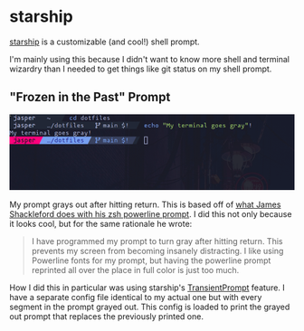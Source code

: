 # starship

[starship](https://starship.rs/) is a customizable (and cool!) shell prompt.

I'm mainly using this because I didn't want to know more shell and terminal wizardry than I needed to get things like git status on my shell prompt.

## "Frozen in the Past" Prompt

![screenshot](img/prompt.png)

My prompt grays out after hitting return. 
This is based off of [what James Shackleford does with his zsh powerline prompt](https://github.com/tshack/dotfiles/tree/master/zsh). I did this not only because it looks cool, but for the same rationale he wrote:

> I have programmed my prompt to turn gray after hitting return. This prevents my screen from becoming insanely distracting. I like using Powerline fonts for my prompt, but having the powerline prompt reprinted all over the place in full color is just too much.

How I did this in particular was using starship's [TransientPrompt](https://starship.rs/advanced-config/#transientprompt-and-transientrightprompt-in-fish) feature. I have a separate config file identical to my actual one but with every segment in the prompt grayed out. This config is loaded to print the grayed out prompt that replaces the previously printed one.
